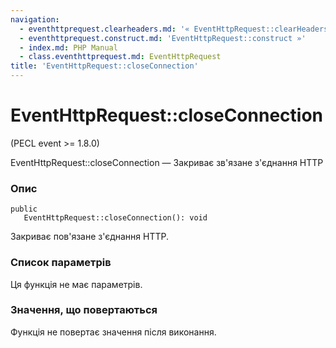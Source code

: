 ```yaml
---
navigation:
  - eventhttprequest.clearheaders.md: '« EventHttpRequest::clearHeaders'
  - eventhttprequest.construct.md: 'EventHttpRequest::construct »'
  - index.md: PHP Manual
  - class.eventhttprequest.md: EventHttpRequest
title: 'EventHttpRequest::closeConnection'
---
```

# EventHttpRequest::closeConnection

(PECL event >= 1.8.0)

EventHttpRequest::closeConnection — Закриває зв'язане з'єднання HTTP

### Опис

```methodsynopsis
public
   EventHttpRequest::closeConnection(): void
```

Закриває пов'язане з'єднання HTTP.

### Список параметрів

Ця функція не має параметрів.

### Значення, що повертаються

Функція не повертає значення після виконання.
